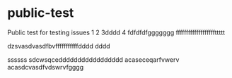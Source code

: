 # public-test
Public test for testing issues
1
2
3dddd
4
fdfdfdfggggggg
fffffffffffffffffffttttt

dzsvasdvasdfbvfffffffffffdddd
dddd



ssssss
sdcwsqceddddddddddddddddd
acaseceqarfvwerv
acasdcvasdfvdswrvfgggg
